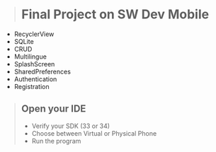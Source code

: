 >
> # Final Project on SW Dev Mobile
>

 - RecyclerView
 - SQLite
 - CRUD
 - Multilingue
 - SplashScreen
 - SharedPreferences
 - Authentication
 - Registration


>
> ## Open your IDE
>
> - Verify your SDK (33 or 34)
> - Choose between Virtual or Physical Phone
> - Run the program  
